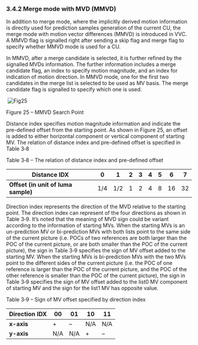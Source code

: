 ### 3.4.2    Merge mode with MVD (MMVD)

In addition to merge mode, where the implicitly derived motion information is directly used for prediction samples generation of the current CU, the merge mode with motion vector differences (MMVD) is introduced in VVC. A MMVD flag is signalled right after sending a skip flag and merge flag to specify whether MMVD mode is used for a CU.

In MMVD, after a merge candidate is selected, it is further refined by the signalled MVDs information. The further information includes a merge candidate flag, an index to specify motion magnitude, and an index for indication of motion direction. In MMVD mode, one for the first two candidates in the merge list is selected to be used as MV basis. The merge candidate flag is signalled to specify which one is used.

​                               ![Fig25](\imgs\Fig25.png)

Figure 25 – MMVD Search Point

Distance index specifies motion magnitude information and indicate the pre-defined offset from the starting point. As shown in Figure 25, an offset is added to either horizontal component or vertical component of starting MV. The relation of distance index and pre-defined offset is specified in Table 3‑8

Table 3‑8 – The relation of distance index and pre-defined offset

| **Distance IDX**                    | 0    | 1    | 2    | 3    | 4    | 5    | 6    | 7    |
| ----------------------------------- | ---- | ---- | ---- | ---- | ---- | ---- | ---- | ---- |
| **Offset (in unit of luma sample)** | 1/4  | 1/2  | 1    | 2    | 4    | 8    | 16   | 32   |

Direction index represents the direction of the MVD relative to the starting point. The direction index can represent of the four directions as shown in Table 3‑9. It’s noted that the meaning of MVD sign could be variant according to the information of starting MVs. When the starting MVs is an un-prediction MV or bi-prediction MVs with both lists point to the same side of the current picture (i.e. POCs of two references are both larger than the POC of the current picture, or are both smaller than the POC of the current picture), the sign in Table 3‑9 specifies the sign of MV offset added to the starting MV. When the starting MVs is bi-prediction MVs with the two MVs point to the different sides of the current picture (i.e. the POC of one reference is larger than the POC of the current picture, and the POC of the other reference is smaller than the POC of the current picture), the sign in Table 3‑9 specifies the sign of MV offset added to the list0 MV component of starting MV and the sign for the list1 MV has opposite value.

Table 3‑9 – Sign of MV offset specified by direction index

| **Direction IDX** | 00   | 01   | 10   | 11   |
| ----------------- | ---- | ---- | ---- | ---- |
| **x-axis**        | +    | –    | N/A  | N/A  |
| **y-axis**        | N/A  | N/A  | +    | –    |

 
